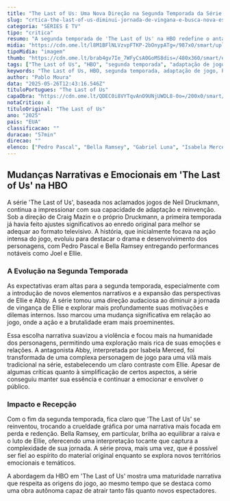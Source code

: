 ```yaml
---
title: "The Last of Us: Uma Nova Direção na Segunda Temporada da Série da HBO"
slug: "crtica-the-last-of-us-diminui-jornada-de-vingana-e-busca-nova-essncia-em-2-temporada"
categoria: "SÉRIES E TV"
tipo: "critica"
resumo: "A segunda temporada de 'The Last of Us' na HBO redefine o antagonismo e suaviza a jornada de vingança, explorando novas dimensões emocionais dos personagens."
midia: "https://cdn.ome.lt/l8M1BFlNLVzvpFTKP-2bOnypATg=/987x0/smart/uploads/conteudo/fotos/Design_sem_nome_25_1bciLfB.jpg"
tipoMidia: "imagem"
thumb: "https://cdn.ome.lt/brab4gv7Ie_7WFyCsA0GoMS8dis=/480x360/smart/extras/conteudos/Design_sem_nome_25_mUKUu5q.jpg"
tags: ["The Last of Us", "HBO", "segunda temporada", "adaptação de jogo", "Pedro Pascal", "Bella Ramsey", "Neil Druckmann", "Craig Mazin", "Ellie", "Abby", "série de TV"]
keywords: "The Last of Us, HBO, segunda temporada, adaptação de jogo, Pedro Pascal, Bella Ramsey, Neil Druckmann, Craig Mazin, Ellie, Abby, série de TV"
author: "Pablo Moura"
data: "2025-05-26T12:43:16.546Z"
tituloPortugues: "The Last of Us"
capaObra: "https://cdn.ome.lt/QDEC0i8VYTqvAnO9UNjUWDL8-0o=/200x0/smart/extras/capas/last-of-us-tv-1.jpg"
notaCritico: 4
tituloOriginal: "The Last of Us"
ano: "2025"
pais: "EUA"
classificacao: ""
duracao: "57min"
direcao: ""
elenco: ["Pedro Pascal", "Bella Ramsey", "Gabriel Luna", "Isabela Merced"]
---
```


## Mudanças Narrativas e Emocionais em 'The Last of Us' na HBO

A série 'The Last of Us', baseada nos aclamados jogos de Neil Druckmann, continua a impressionar com sua capacidade de adaptação e reinvenção. Sob a direção de Craig Mazin e o próprio Druckmann, a primeira temporada já havia feito ajustes significativos ao enredo original para melhor se adequar ao formato televisivo. A história, que inicialmente focava na ação intensa do jogo, evoluiu para destacar o drama e desenvolvimento dos personagens, com Pedro Pascal e Bella Ramsey entregando performances notáveis como Joel e Ellie.

### A Evolução na Segunda Temporada

As expectativas eram altas para a segunda temporada, especialmente com a introdução de novos elementos narrativos e a expansão das perspectivas de Ellie e Abby. A série tomou uma direção audaciosa ao diminuir a jornada de vingança de Ellie e explorar mais profundamente suas motivações e dilemas internos. Isso marcou uma mudança significativa em relação ao jogo, onde a ação e a brutalidade eram mais proeminentes.

Essa escolha narrativa suavizou a violência e focou mais na humanidade dos personagens, permitindo uma exploração mais rica de suas emoções e relações. A antagonista Abby, interpretada por Isabela Merced, foi transformada de uma complexa personagem de jogo para uma vilã mais tradicional na série, estabelecendo um claro contraste com Ellie. Apesar de algumas críticas quanto à simplificação de certos aspectos, a série conseguiu manter sua essência e continuar a emocionar e envolver o público.

### Impacto e Recepção

Com o fim da segunda temporada, fica claro que 'The Last of Us' se reinventou, trocando a crueldade gráfica por uma narrativa mais focada em perda e redenção. Bella Ramsey, em particular, brilha ao equilibrar a raiva e o luto de Ellie, oferecendo uma interpretação tocante que captura a complexidade de sua jornada. A série prova, mais uma vez, que é possível ser fiel ao espírito do material original enquanto se explora novos territórios emocionais e temáticos.

A abordagem da HBO em 'The Last of Us' mostra uma maturidade narrativa que respeita as origens do jogo, ao mesmo tempo que se destaca como uma obra autônoma capaz de atrair tanto fãs quanto novos espectadores.